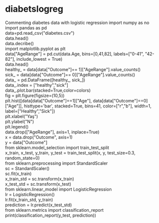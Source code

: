 # diabetslogreg
Commenting diabetes data with logistic regression
import numpy as no  
import pandas as pd  
data=pd.read_csv("diabetes.csv")  
data.head()  
data.decribe()  
import matplotlib.pyplot as plt  
data["AgeRange"] = pd.cut(data.Age, bins=[0,41,82], labels=["0-41", "42-82"], include_lowest = True)  
data.head()  
healthy_ = data[data["Outcome"]== 1]["AgeRange"].value_counts()  
sick_ = data[data["Outcome"]== 0]["AgeRange"].value_counts()  
data_ = pd.DataFrame([healthy_, sick_])  
data_.index = ["healthy","sick"]  
data_.plot.bar(stacked=True,color=colors)  
fig = plt.figure(figsize=(10,5))  
plt.hist([data[data["Outcome"]==1]["Age"], data[data["Outcome"]==0]["Age"]], histtype='bar', stacked=True, bins=41, color=["r","b"], width=1, label=["Healthy","Sick"])  
plt.xlabel("Yaş")  
plt.ylabel("N")  
plt.legend()  
data.drop(["AgeRange"], axis=1, inplace=True)  
x = data.drop("Outcome", axis=1)  
y = data["Outcome"]  
from sklearn.model_selection import train_test_split  
x_train, x_test, y_train, y_test = train_test_split(x, y, test_size=0.3, random_state=0)  
from sklearn.preprocessing import StandardScaler  
sc = StandardScaler()  
sc.fit(x_train)  
x_train_std = sc.transform(x_train)  
x_test_std = sc.transform(x_test)  
from sklearn.linear_model import LogisticRegression  
lr = LogisticRegression()  
lr.fit(x_train_std, y_train)  
prediction = lr.predict(x_test_std)  
from sklearn.metrics import classification_report  
print(classification_report(y_test, prediction))  
